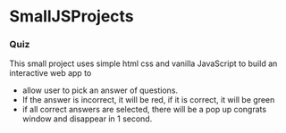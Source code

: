 # SmallJSProjects
### Quiz
This small project uses simple html css and vanilla JavaScript to build an interactive web app to 
- allow user to pick an answer of questions. 
- If the answer is incorrect, it will be red, if it is correct, it will be green
- if all correct answers are selected, there will be a pop up congrats window and disappear in 1 second. 
